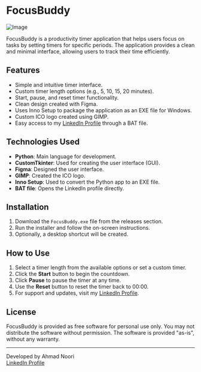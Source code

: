 # FocusBuddy

![Image](https://github.com/user-attachments/assets/c184ca02-ba74-4c9e-895d-3e50cbdcac0a)


FocusBuddy is a productivity timer application that helps users focus on tasks by setting timers for specific periods. The application provides a clean and minimal interface, allowing users to track their time efficiently.

## Features

- Simple and intuitive timer interface.
- Custom timer length options (e.g., 5, 10, 15, 20 minutes).
- Start, pause, and reset timer functionality.
- Clean design created with Figma.
- Uses Inno Setup to package the application as an EXE file for Windows.
- Custom ICO logo created using GIMP.
- Easy access to my [LinkedIn Profile](https://www.linkedin.com/in/ahmad-noori1103/) through a BAT file.

## Technologies Used

- **Python**: Main language for development.
- **CustomTkinter**: Used for creating the user interface (GUI).
- **Figma**: Designed the user interface.
- **GIMP**: Created the ICO logo.
- **Inno Setup**: Used to convert the Python app to an EXE file.
- **BAT file**: Opens the LinkedIn profile directly.

## Installation

1. Download the `FocusBuddy.exe` file from the releases section.
2. Run the installer and follow the on-screen instructions.
3. Optionally, a desktop shortcut will be created.

## How to Use

1. Select a timer length from the available options or set a custom timer.
2. Click the **Start** button to begin the countdown.
3. Click **Pause** to pause the timer at any time.
4. Use the **Reset** button to reset the timer back to 00:00.
5. For support and updates, visit my [LinkedIn Profile](https://www.linkedin.com/in/ahmad-noori1103/).

## License

FocusBuddy is provided as free software for personal use only. You may not distribute the software without permission. The software is provided "as-is", without any warranty.

---

Developed by Ahmad Noori  
[LinkedIn Profile](https://www.linkedin.com/in/ahmad-noori1103/)


